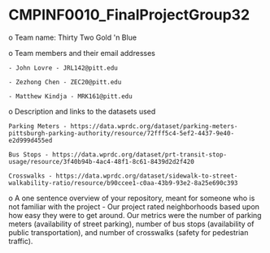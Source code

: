 # CMPINF0010_FinalProjectGroup32

o	Team name: Thirty Two Gold 'n Blue

o	Team members and their email addresses
	
	- John Lovre - JRL142@pitt.edu

	- Zezhong Chen - ZEC20@pitt.edu

	- Matthew Kindja - MRK161@pitt.edu


o	Description and links to the datasets used

	Parking Meters - https://data.wprdc.org/dataset/parking-meters-pittsburgh-parking-authority/resource/72fff5c4-5ef2-4437-9e40-e2d999d455ed

	Bus Stops - https://data.wprdc.org/dataset/prt-transit-stop-usage/resource/3f40b94b-4ac4-48f1-8c61-8439d2d2f420

	Crosswalks - https://data.wprdc.org/dataset/sidewalk-to-street-walkability-ratio/resource/b90ccee1-c0aa-43b9-93e2-8a25e690c393

o	A one sentence overview of your repository, meant for someone who is not familiar with the project
	- Our project rated neighborhoods based upon how easy they were to get around. Our metrics were the number of parking meters (availability of street parking), number of bus stops (availability of public transportation), and number of crosswalks (safety for pedestrian traffic).
